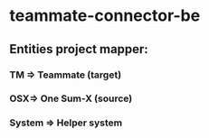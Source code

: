 # teammate-connector-be

## Entities project mapper:

### TM => Teammate (target)

### OSX=> One Sum-X (source)

### System => Helper system
